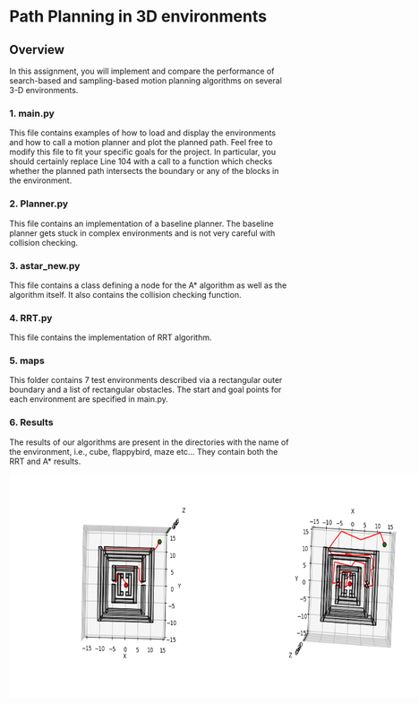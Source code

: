 # Path Planning in 3D environments

## Overview
In this assignment, you will implement and compare the performance of search-based and sampling-based motion planning algorithms on several 3-D environments.

### 1. main.py
This file contains examples of how to load and display the environments and how to call a motion planner and plot the planned path. Feel free to modify this file to fit your specific goals for the project. In particular, you should certainly replace Line 104 with a call to a function which checks whether the planned path intersects the boundary or any of the blocks in the environment.

### 2. Planner.py
This file contains an implementation of a baseline planner. The baseline planner gets stuck in complex environments and is not very careful with collision checking. 

### 3. astar_new.py
This file contains a class defining a node for the A* algorithm as well as the algorithm itself. It also contains the collision checking function.

### 4. RRT.py
This file contains the implementation of RRT algorithm.

### 5. maps
This folder contains 7 test environments described via a rectangular outer boundary and a list of rectangular obstacles. The start and goal points for each environment are specified in main.py.

### 6. Results
The results of our algorithms are present in the directories with the name of the environment, i.e., cube, flappybird, maze etc... They contain both the RRT and A* results.

<div style="display: flex; justify-content: space-between;">
    <img src="https://github.com/dsechsan/Path-Planning/blob/5438cbd8d1b75516d1b4f2c219be495078c67156/starter_code/maze/maze5.png" alt="Maze A*" width="400" height="400">
    <img src="https://github.com/dsechsan/Path-Planning/blob/5438cbd8d1b75516d1b4f2c219be495078c67156/starter_code/maze/mazerrt.png" alt="Maze RRT" width="400" height="400">
</div>
